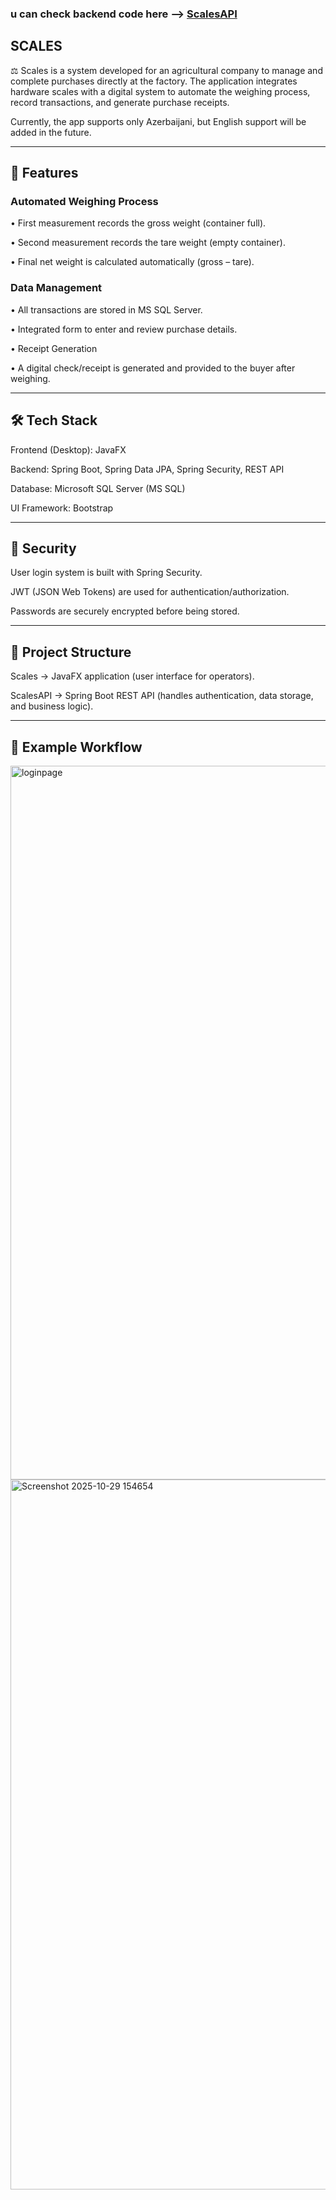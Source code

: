 ### u can check backend code here --> [ScalesAPI](https://github.com/eminjafarli/ScalesAPI)


## SCALES

⚖️ Scales is a system developed for an agricultural company to manage and complete purchases directly at the factory. The application integrates hardware scales with a digital system to automate the weighing process, record transactions, and generate purchase receipts.

Currently, the app supports only Azerbaijani, but English support will be added in the future.

---

## 📌 Features

### Automated Weighing Process

• First measurement records the gross weight (container full).

• Second measurement records the tare weight (empty container).

• Final net weight is calculated automatically (gross – tare).

### Data Management

• All transactions are stored in MS SQL Server.

• Integrated form to enter and review purchase details.

• Receipt Generation

• A digital check/receipt is generated and provided to the buyer after weighing.

---

## 🛠 Tech Stack

Frontend (Desktop): JavaFX

Backend: Spring Boot, Spring Data JPA, Spring Security, REST API

Database: Microsoft SQL Server (MS SQL)

UI Framework: Bootstrap

---

## 🔐 Security

User login system is built with Spring Security.

JWT (JSON Web Tokens) are used for authentication/authorization.

Passwords are securely encrypted before being stored.

---

## 📂 Project Structure

Scales → JavaFX application (user interface for operators).

ScalesAPI → Spring Boot REST API (handles authentication, data storage, and business logic).

---

## 📸 Example Workflow

<img width="1918" height="1142" alt="loginpage" src="https://github.com/user-attachments/assets/421992b7-334f-4c62-9d73-da8baa599ddb" />
<img width="1918" height="1136" alt="Screenshot 2025-10-29 154654" src="https://github.com/user-attachments/assets/bc221d01-5a2b-4713-9a5c-01d2a074b328" />



